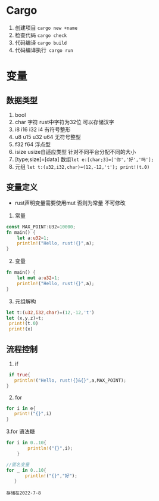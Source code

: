 # Cargo #
1. 创建项目 `cargo new +name`
2. 检查代码 `cargo check`
3. 代码编译 `cargo build`
4. 代码编译执行` cargo run`
# 变量 #
## 数据类型 ##
1. bool
2. char 字符 rust中字符为32位 可以存储汉字
3. i8 i16 i32 i4 有符号整形
4. u8 u15 u32 u64 无符号整型
5. f32 f64 浮点型
6. isize usize自适应类型 针对不同平台分配不同的大小
7. [type;size]=[data] 数组`let e:[char;3]=['你','好','吗'];`
8. 元组 `let t:(u32,i32,char)=(12,-12,'t'); print!(t.0) `
## 变量定义 ##
+ rust声明变量需要使用mut 否则为常量 不可修改
1. 常量
```rust
const MAX_POINT:U32=10000;
fn main() {
    let a:u32=1;
    println!("Hello, rust!{}",a);
}
```
2. 变量
```rust
fn main() {
    let mut a:u32=1;
    println!("Hello, rust!{}",a);
}
```
3. 元组解构
```rust
let t:(u32,i32,char)=(12,-12,'t')
let (x,y,z)=t;
 print!(t.0)
 print!(x)
 ```
## 流程控制 ##
1. if
```rust
 if true{
   println!("Hello, rust!{}&{}",a,MAX_POINT);
}
```
2. for
```rust
for i in e{
   print!("{}",i)
}
 ```
3.for 语法糖
```rust
for i in 0..10{
        println!("{}",i);
    }
 ```
 ```rust
 //匿名变量
for _ in 0..10{
        println!("{}","好");
    }
 ```
 ```
 存储在2022-7-8
 ```